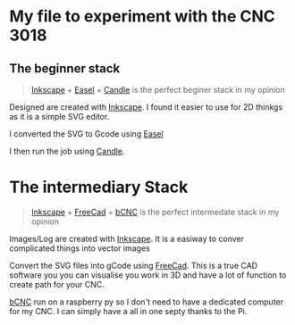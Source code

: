 # My file to experiment with the CNC 3018



## The beginner stack

> [Inkscape](https://inkscape.org/) + [Easel](https://www.inventables.com/technologies/easel) + [Candle](https://github.com/Denvi/Candle) is the perfect beginer stack in my opinion

Designed are created with [Inkscape](https://inkscape.org/). I found it easier to use for 2D thinkgs as it is a simple SVG editor.

I converted the SVG to Gcode using [Easel](https://www.inventables.com/technologies/easel)

I then run the job using [Candle](https://github.com/Denvi/Candle).

# The intermediary Stack

> [Inkscape](https://inkscape.org/) + [FreeCad](https://www.freecadweb.org/) + [bCNC](https://github.com/vlachoudis/bCNC) is the perfect intermedate stack in my opinion

Images/Log are created with [Inkscape](https://inkscape.org/). It is a easiway to conver complicated things into vector images

Convert the SVG files into gCode using [FreeCad](https://www.freecadweb.org/). This is a true CAD software you you can visualise you work in 3D and have a lot of function to create path for your CNC.

[bCNC](https://github.com/vlachoudis/bCNC) run on a raspberry py so I don't need to have a dedicated computer for my CNC. I can simply have a all in one septy thanks to the Pi.